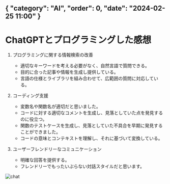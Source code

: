 { "category": "AI",  "order": 0, "date": "2024-02-25 11:00" }
---
# ChatGPTとプログラミングした感想

1. プログラミングに関する情報検索の改善  
    * 適切なキーワードを考える必要がなく、自然言語で質問できる。
    * 目的に合った記事や情報を生成し提供している。
    * 言語の仕様とライブラリを組み合わせて、広範囲の質問に対応している。

2. コーディング支援  
    * 変数名や関数名が適切だと思いました。
    * コードに対する適切なコメントを生成し、見落としていた点を発見するのに役立つ。
    * 関数のテストケースを生成し、見落としていた不具合を早期に発見することができました。
    * コードの意味とコンテキストを理解し、それに基づいて変換している。

3. ユーザーフレンドリーなコミュニケーション  
    * 明確な回答を提供する。
    * フレンドリーでもったいぶらない対話スタイルだと思います。

![chat](../images/ai-programming-with-chatgpt.jpg)

